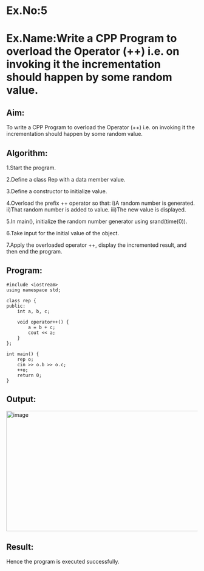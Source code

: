 # Ex.No:5
# Ex.Name:Write a CPP Program to overload the Operator (++) i.e. on invoking it the incrementation should happen by some random value.

## Aim:
To write a CPP Program to overload the Operator (++) i.e. on invoking it the incrementation should happen by some random value.

## Algorithm:
1.Start the program.

2.Define a class Rep with a data member value.

3.Define a constructor to initialize value.

4.Overload the prefix ++ operator so that:
  i)A random number is generated.
  ii)That random number is added to value.
  iii)The new value is displayed.

5.In main(), initialize the random number generator using srand(time(0)).

6.Take input for the initial value of the object.

7.Apply the overloaded operator ++, display the incremented result, and then end the program.




## Program:
```
#include <iostream>
using namespace std;

class rep {
public:
    int a, b, c;

    void operator++() {
        a = b + c;
        cout << a;
    }
};

int main() {
    rep o;
    cin >> o.b >> o.c;
    ++o;
    return 0;
}

```


## Output:
<img width="1201" height="316" alt="image" src="https://github.com/user-attachments/assets/3afeee01-7f11-45df-a802-e7c22d26d34e" />



## Result:
Hence the program is executed successfully.

